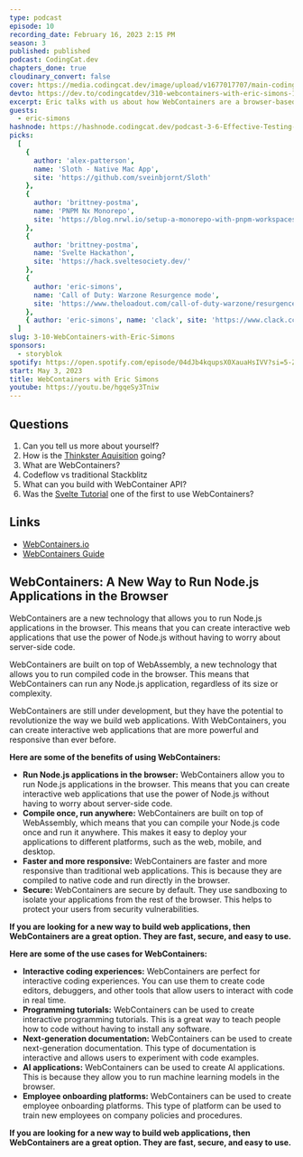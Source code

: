 ```yaml
---
type: podcast
episode: 10
recording_date: February 16, 2023 2:15 PM
season: 3
published: published
podcast: CodingCat.dev
chapters_done: true
cloudinary_convert: false
cover: https://media.codingcat.dev/image/upload/v1677017707/main-codingcatdev-photo/WebContainers-with-Eric-Simons
devto: https://dev.to/codingcatdev/310-webcontainers-with-eric-simons-1a2c
excerpt: Eric talks with us about how WebContainers are a browser-based runtime for executing Node.js applications and operating system commands, entirely inside your browser tab.
guests:
  - eric-simons
hashnode: https://hashnode.codingcat.dev/podcast-3-6-Effective-Testing-using-Cypress.io
picks:
  [
    {
      author: 'alex-patterson',
      name: 'Sloth - Native Mac App',
      site: 'https://github.com/sveinbjornt/Sloth'
    },
    {
      author: 'brittney-postma',
      name: 'PNPM Nx Monorepo',
      site: 'https://blog.nrwl.io/setup-a-monorepo-with-pnpm-workspaces-and-speed-it-up-with-nx-bc5d97258a7e'
    },
    {
      author: 'brittney-postma',
      name: 'Svelte Hackathon',
      site: 'https://hack.sveltesociety.dev/'
    },
    {
      author: 'eric-simons',
      name: 'Call of Duty: Warzone Resurgence mode',
      site: 'https://www.theloadout.com/call-of-duty-warzone/resurgence-mode'
    },
    { author: 'eric-simons', name: 'clack', site: 'https://www.clack.cc/' }
  ]
slug: 3-10-WebContainers-with-Eric-Simons
sponsors:
  - storyblok
spotify: https://open.spotify.com/episode/04dJb4kqupsX0XauaHsIVV?si=5-ZuHpkjSq6FkWzA0U554w
start: May 3, 2023
title: WebContainers with Eric Simons
youtube: https://youtu.be/hgqeSy3Tniw
---
```


## Questions

1. Can you tell us more about yourself?
1. How is the [Thinkster Aquisition](https://medium.com/@ericsimons/a-new-year-a-new-thinkster-io-ebca441fedd5) going?
1. What are WebContainers?
1. Codeflow vs traditional Stackblitz
1. What can you build with WebContainer API?
1. Was the [Svelte Tutorial](https://learn.svelte.dev/tutorial/welcome-to-svelte) one of the first to use WebContainers?

## Links

- [WebContainers.io](https://webcontainers.io/)
- [WebContainers Guide](https://webcontainers.io/guides/introduction)

## WebContainers: A New Way to Run Node.js Applications in the Browser

WebContainers are a new technology that allows you to run Node.js applications in the browser. This means that you can create interactive web applications that use the power of Node.js without having to worry about server-side code.

WebContainers are built on top of WebAssembly, a new technology that allows you to run compiled code in the browser. This means that WebContainers can run any Node.js application, regardless of its size or complexity.

WebContainers are still under development, but they have the potential to revolutionize the way we build web applications. With WebContainers, you can create interactive web applications that are more powerful and responsive than ever before.

**Here are some of the benefits of using WebContainers:**

- **Run Node.js applications in the browser:** WebContainers allow you to run Node.js applications in the browser. This means that you can create interactive web applications that use the power of Node.js without having to worry about server-side code.
- **Compile once, run anywhere:** WebContainers are built on top of WebAssembly, which means that you can compile your Node.js code once and run it anywhere. This makes it easy to deploy your applications to different platforms, such as the web, mobile, and desktop.
- **Faster and more responsive:** WebContainers are faster and more responsive than traditional web applications. This is because they are compiled to native code and run directly in the browser.
- **Secure:** WebContainers are secure by default. They use sandboxing to isolate your applications from the rest of the browser. This helps to protect your users from security vulnerabilities.

**If you are looking for a new way to build web applications, then WebContainers are a great option. They are fast, secure, and easy to use.**

**Here are some of the use cases for WebContainers:**

- **Interactive coding experiences:** WebContainers are perfect for interactive coding experiences. You can use them to create code editors, debuggers, and other tools that allow users to interact with code in real time.
- **Programming tutorials:** WebContainers can be used to create interactive programming tutorials. This is a great way to teach people how to code without having to install any software.
- **Next-generation documentation:** WebContainers can be used to create next-generation documentation. This type of documentation is interactive and allows users to experiment with code examples.
- **AI applications:** WebContainers can be used to create AI applications. This is because they allow you to run machine learning models in the browser.
- **Employee onboarding platforms:** WebContainers can be used to create employee onboarding platforms. This type of platform can be used to train new employees on company policies and procedures.

**If you are looking for a new way to build web applications, then WebContainers are a great option. They are fast, secure, and easy to use.**
